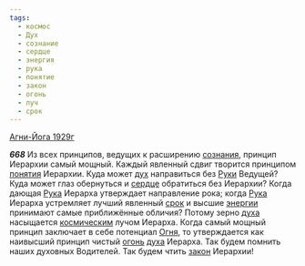 ```yaml
---
tags:
  - космос
  - Дух
  - сознание
  - сердце
  - энергия
  - рука
  - понятие
  - закон
  - огонь
  - луч
  - срок
---
```


[Агни-Йога 1929г](/agni/1929)

___668___
Из всех принципов, ведущих к расширению [сознания](/tag/#сознание), принцип Иерархии самый мощный. Каждый явленный сдвиг творится принципом [понятия](/tag/#понятие) Иерархии. Куда может [дух](/tag/#Дух) направиться без [Руки](/tag/#рука) Ведущей? Куда может глаз обернуться и [сердце](/tag/#сердце) обратиться без Иерархии? Когда дающая [Рука](/tag/#рука) Иерарха утверждает направление рока; когда [Рука](/tag/#рука) Иерарха устремляет лучший явленный [срок](/tag/#срок) и высшие [энергии](/tag/#энергия) принимают самые приближённые обличия? Потому зерно [духа](/tag/#Дух) насыщается [космическим](/tag/#космос) лучом Иерарха. Когда самый мощный принцип заключает в себе потенциал [Огня](/tag/#[огонь](/tag/#огонь)), то утверждается как наивысший принцип чистый [огонь](/tag/#огонь) [духа](/tag/#Дух) Иерарха. Так будем помнить наших духовных Водителей. Так будем чтить [закон](/tag/#закон) Иерархии!